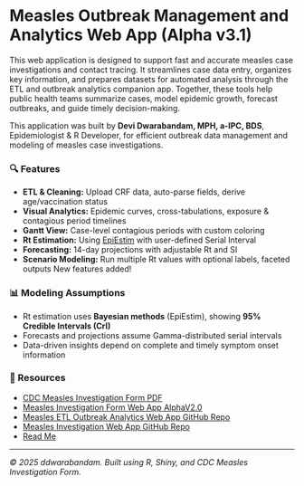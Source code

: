 # Measles Outbreak Management and Analytics Web App (Alpha v3.1)
This web application is designed to support fast and accurate measles case investigations and contact tracing.
It streamlines case data entry, organizes key information, and prepares datasets for automated analysis through the ETL and outbreak analytics companion app.
Together, these tools help public health teams summarize cases, model epidemic growth, forecast outbreaks, and guide timely decision-making.

This application was built by **Devi Dwarabandam, MPH, a-IPC, BDS**, Epidemiologist & R Developer, for efficient outbreak data management and modeling of measles case investigations.

### 🔍 Features

- **ETL & Cleaning:** Upload CRF data, auto-parse fields, derive age/vaccination status
- **Visual Analytics:** Epidemic curves, cross-tabulations, exposure & contagious period timelines
- **Gantt View:** Case-level contagious periods with custom coloring
- **Rt Estimation:** Using [EpiEstim](https://cran.r-project.org/web/packages/EpiEstim/) with user-defined Serial Interval
- **Forecasting:** 14-day projections with adjustable Rt and SI
- **Scenario Modeling:** Run multiple Rt values with optional labels, faceted outputs
New features added!

### 📊 Modeling Assumptions

- Rt estimation uses **Bayesian methods** (EpiEstim), showing **95% Credible Intervals (CrI)**
- Forecasts and projections assume Gamma-distributed serial intervals
- Data-driven insights depend on complete and timely symptom onset information

### 📎 Resources

- [CDC Measles Investigation Form PDF](https://www.cdc.gov/measles/downloads/2024-dvd-measles-investigation-form.pdf)
- [Measles Investigation Form Web App AlphaV2.0](https://dattatechddwarabandam.shinyapps.io/Measles-Investigation-Form-WebV2/)
- [Measles ETL Outbreak Analytics Web App GitHub Repo](https://github.com/ddwarabandam/Measles-ETL-Outbreak-Analytics-Web-App.git)
- [Measles Investigation Web App GitHub Repo](https://github.com/ddwarabandam/Measles-Investigation-Form-Web-App.git)
- [Read Me](https://github.com/ddwarabandam/Measles-ETL-Outbreak-Analytics-Web-App/blob/main/README.md)

---

*© 2025 ddwarabandam. Built using R, Shiny, and CDC Measles Investigation Form.*
